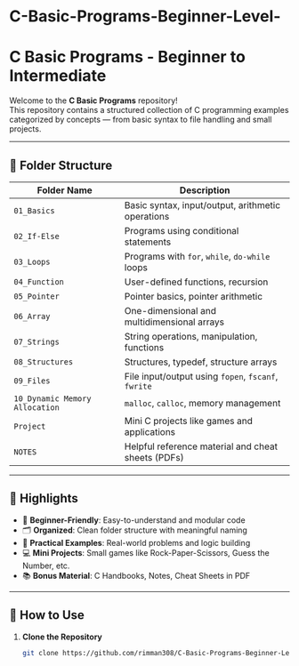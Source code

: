 # C-Basic-Programs-Beginner-Level-

# C Basic Programs - Beginner to Intermediate

Welcome to the **C Basic Programs** repository!  
This repository contains a structured collection of C programming examples categorized by concepts — from basic syntax to file handling and small projects.

---

## 📁 Folder Structure

| Folder Name                          | Description                                           |
|-------------------------------------|-------------------------------------------------------|
| `01_Basics`                         | Basic syntax, input/output, arithmetic operations     |
| `02_If-Else`                        | Programs using conditional statements                 |
| `03_Loops`                          | Programs with `for`, `while`, `do-while` loops        |
| `04_Function`                       | User-defined functions, recursion                     |
| `05_Pointer`                        | Pointer basics, pointer arithmetic                    |
| `06_Array`                          | One-dimensional and multidimensional arrays           |
| `07_Strings`                        | String operations, manipulation, functions            |
| `08_Structures`                     | Structures, typedef, structure arrays                 |
| `09_Files`                          | File input/output using `fopen`, `fscanf`, `fwrite`   |
| `10_Dynamic Memory Allocation`      | `malloc`, `calloc`, memory management                 |
| `Project`                           | Mini C projects like games and applications           |
| `NOTES`                             | Helpful reference material and cheat sheets (PDFs)    |

---

## 📌 Highlights

- 🧠 **Beginner-Friendly**: Easy-to-understand and modular code
- 🗂️ **Organized**: Clean folder structure with meaningful naming
- 🧪 **Practical Examples**: Real-world problems and logic building
- 💻 **Mini Projects**: Small games like Rock-Paper-Scissors, Guess the Number, etc.
- 📚 **Bonus Material**: C Handbooks, Notes, Cheat Sheets in PDF

---

## 🚀 How to Use

1. **Clone the Repository**
   ```bash
   git clone https://github.com/rimman308/C-Basic-Programs-Beginner-Level.git
